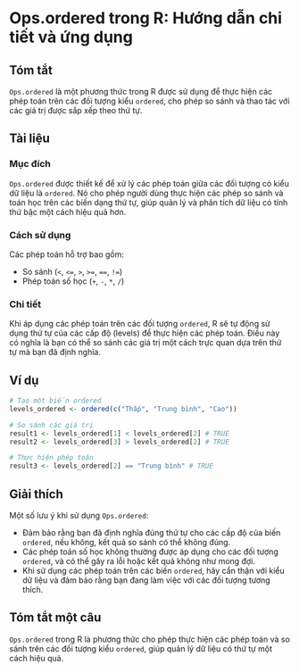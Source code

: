<!--
Meta Description: # Ops.ordered trong R: Hướng dẫn chi tiết và ứng dụng ## Tóm tắt `Ops.ordered` là một phương thức trong R được sử dụng để thực hiện các phép toán trên...
Meta Keywords: các, ordered, phép, toán, dụng
-->

# Ops.ordered trong R: Hướng dẫn chi tiết và ứng dụng

## Tóm tắt
`Ops.ordered` là một phương thức trong R được sử dụng để thực hiện các phép toán trên các đối tượng kiểu `ordered`, cho phép so sánh và thao tác với các giá trị được sắp xếp theo thứ tự.

## Tài liệu
### Mục đích
`Ops.ordered` được thiết kế để xử lý các phép toán giữa các đối tượng có kiểu dữ liệu là `ordered`. Nó cho phép người dùng thực hiện các phép so sánh và toán học trên các biến dạng thứ tự, giúp quản lý và phân tích dữ liệu có tính thứ bậc một cách hiệu quả hơn.

### Cách sử dụng
Các phép toán hỗ trợ bao gồm:
- So sánh (`<`, `<=`, `>`, `>=`, `==`, `!=`)
- Phép toán số học (`+`, `-`, `*`, `/`)

### Chi tiết
Khi áp dụng các phép toán trên các đối tượng `ordered`, R sẽ tự động sử dụng thứ tự của các cấp độ (levels) để thực hiện các phép toán. Điều này có nghĩa là bạn có thể so sánh các giá trị một cách trực quan dựa trên thứ tự mà bạn đã định nghĩa.

## Ví dụ
```R
# Tạo một biến ordered
levels_ordered <- ordered(c("Thấp", "Trung bình", "Cao"))

# So sánh các giá trị
result1 <- levels_ordered[1] < levels_ordered[2] # TRUE
result2 <- levels_ordered[3] > levels_ordered[2] # TRUE

# Thực hiện phép toán
result3 <- levels_ordered[2] == "Trung bình" # TRUE
```

## Giải thích
Một số lưu ý khi sử dụng `Ops.ordered`:
- Đảm bảo rằng bạn đã định nghĩa đúng thứ tự cho các cấp độ của biến `ordered`, nếu không, kết quả so sánh có thể không đúng.
- Các phép toán số học không thường được áp dụng cho các đối tượng `ordered`, và có thể gây ra lỗi hoặc kết quả không như mong đợi.
- Khi sử dụng các phép toán trên các biến `ordered`, hãy cẩn thận với kiểu dữ liệu và đảm bảo rằng bạn đang làm việc với các đối tượng tương thích.

## Tóm tắt một câu
`Ops.ordered` trong R là phương thức cho phép thực hiện các phép toán và so sánh trên các đối tượng kiểu `ordered`, giúp quản lý dữ liệu có thứ tự một cách hiệu quả.